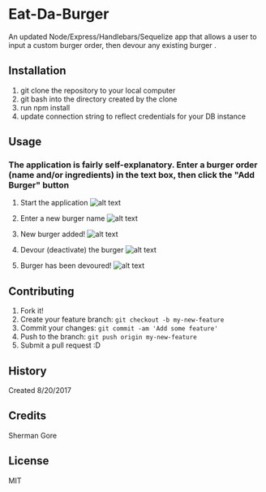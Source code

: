 # Eat-Da-Burger
An updated Node/Express/Handlebars/Sequelize app that allows a user to input a custom burger order, then devour any existing burger
.
## Installation
1) git clone the repository to your local computer
2) git bash into the directory created by the clone
3) run npm install
4) update connection string to reflect credentials for your DB instance

## Usage
### The application is fairly self-explanatory.  Enter a burger order (name and/or ingredients) in the text box, then click the "Add Burger" button
1) Start the application
![alt text](https://s3.amazonaws.com/bamazon-screenshots/Start.PNG "Starting the app")

2) Enter a new burger name
![alt text](https://s3.amazonaws.com/bamazon-screenshots/Enter_Burger_Name.PNG "Enter a new burger name")

3) New burger added!
![alt text](https://s3.amazonaws.com/bamazon-screenshots/Burger_Added.PNG "Burger has been added")

4) Devour (deactivate) the burger
![alt text](https://s3.amazonaws.com/bamazon-screenshots/Devour_Burger.PNG "Devour (deactivate) the burger")

5) Burger has been devoured!
![alt text](https://s3.amazonaws.com/bamazon-screenshots/Burger_Devoured.PNG "Burger has been devoured")



## Contributing
1. Fork it!
2. Create your feature branch: `git checkout -b my-new-feature`
3. Commit your changes: `git commit -am 'Add some feature'`
4. Push to the branch: `git push origin my-new-feature`
5. Submit a pull request :D

## History
Created 8/20/2017

## Credits
Sherman Gore

## License
MIT